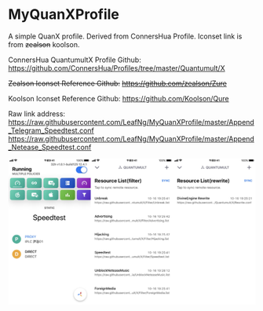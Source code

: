 # MyQuanXProfile
A simple QuanX profile. Derived from ConnersHua Profile. Iconset link is from ~~zealson~~ koolson.

ConnersHua QuantumultX Profile Github:
https://github.com/ConnersHua/Profiles/tree/master/Quantumult/X

~~Zealson Iconset Reference Github:~~
~~https://github.com/zealson/Zure~~

Koolson Iconset Reference Github:
https://github.com/Koolson/Qure

Raw link address:                                 
https://raw.githubusercontent.com/LeafNg/MyQuanXProfile/master/Append_Telegram_Speedtest.conf
https://raw.githubusercontent.com/LeafNg/MyQuanXProfile/master/Append_Netease_Speedtest.conf


![Screenshot](https://raw.githubusercontent.com/LeafNg/MyQuanXProfile/master/Screenshot.JPEG)
